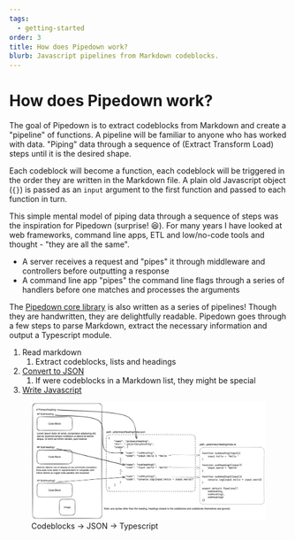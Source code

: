 ```yaml
---
tags:
  - getting-started
order: 3
title: How does Pipedown work?
blurb: Javascript pipelines from Markdown codeblocks.
---
```


# How does Pipedown work?

The goal of Pipedown is to extract codeblocks from Markdown and create a "pipeline" of functions. A pipeline will be familiar to anyone who has worked with data. "Piping" data through a sequence of (Extract Transform Load) steps until it is the desired shape. 

Each codeblock will become a function, each codeblock will be triggered in the order they are written in the Markdown file. A plain old Javascript object (`{}`) is passed as an `input` argument to the first function and passed to each function in turn.

This simple mental model of piping data through a sequence of steps was the inspiration for Pipedown (surprise! 😆). For many years I have looked at web frameworks, command line apps, ETL and low/no-code tools and thought - "they are all the same". 

- A server receives a request and "pipes" it through middleware and controllers before outputting a response
- A command line app "pipes" the command line flags through a series of handlers before one matches and processes the arguments

The [Pipedown core library](https://github.com/aaronmyatt/pipedown) is also written as a series of pipelines! Though they are handwritten, they are delightfully readable. Pipedown goes through a few steps to parse Markdown, extract the necessary information and output a Typescript module.

1. Read markdown
   1. Extract codeblocks, lists and headings
2. [Convert to JSON](https://github.com/aaronmyatt/pipedown/blob/main/mdToPipe.ts)
   1. If were codeblocks in a Markdown list, they might be special
3. [Write Javascript](https://github.com/aaronmyatt/pipedown/blob/main/pipeToScript.ts)

<figure>
  <img src="/img/howPipedownWorks.png" alt="Install Deno"/>
  <figcaption>Codeblocks -> JSON -> Typescript</figcaption>
</figure>

